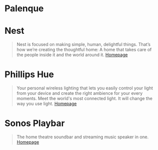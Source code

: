 # Palenque


# Nest

> Nest is focused on making simple, human, delightful things. That’s how we’re creating the thoughtful home: A home that takes care of the people inside it and the world around it. [Homepage](https://nest.com/)

# Phillips Hue

> Your personal wireless lighting that lets you easily control your light from your device and create the right ambience for your every moments. Meet the world's most connected light. It will change the way you use light. [Homepage](http://www2.meethue.com/en-us/)

# Sonos Playbar

> The home theatre soundbar and streaming music speaker in one. [Homepage](http://www.sonos.com/en/shop/playbar.html)

